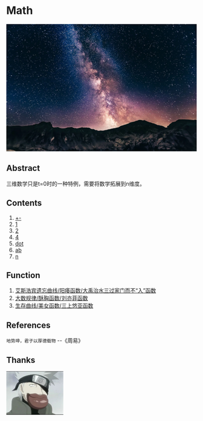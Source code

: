 # Math

![image](n/n.webp)

## Abstract

三维数学只是t=0时的一种特例，需要将数学拓展到n维度。

## Contents

1. [+-](n/+-.md)
1. [1](n/1.md)
1. [2](n/2.md)
1. [4](n/4.md)
1. [dot](n/dot.md)
1. [ab](n/ab.md)
1. [n](n/n.md)

## Function

1. [艾斯浩宾遗忘曲线/阳痿函数/大禹治水三过家门而不“入”函数](function/forgetting-curve.md)
1. [大数规律/酥胸函数/刘亦菲函数](function/Standard_deviation_diagram_micro.md)
1. [生存曲线/美女函数/三上悠亚函数](function/Survivorship_Curves.md)

## References

  `地势坤，君子以厚德载物` --《周易》

## Thanks

<a href="https://mp.weixin.qq.com/s?__biz=MzI1ODEyNDg3MA==&mid=2655475398&idx=1&sn=2bdcf5d77a5e8364f402abb5585411eb&chksm=f1bf0befc6c882f9e8244b98f9fa7b3eabd813ae70c18ca9ccd8dca769ddc59acebbf85c5bb4&scene=178&cur_album_id=1501795090070077441&search_click_id=#rd" target="_blank">
  <img src="はたけカカシ.jpg" alt="朱穆翔" width="30%">
</a>
